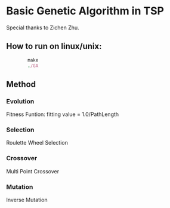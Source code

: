 # Basic Genetic Algorithm in TSP

Special thanks to Zichen Zhu.

## How to run on linux/unix:
```ruby
        make
        ./GA
```
## Method

### Evolution
Fitness Funtion:
fitting value = 1.0/PathLength

### Selection
Roulette Wheel Selection
### Crossover
Multi Point Crossover
### Mutation
Inverse Mutation
